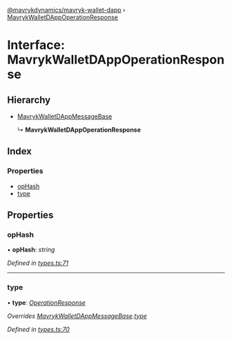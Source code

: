 [@mavrykdynamics/mavryk-wallet-dapp](../README.md) › [MavrykWalletDAppOperationResponse](mavrykwalletdappoperationresponse.md)

# Interface: MavrykWalletDAppOperationResponse

## Hierarchy

* [MavrykWalletDAppMessageBase](mavrykwalletdappmessagebase.md)

  ↳ **MavrykWalletDAppOperationResponse**

## Index

### Properties

* [opHash](mavrykwalletdappoperationresponse.md#ophash)
* [type](mavrykwalletdappoperationresponse.md#type)

## Properties

###  opHash

• **opHash**: *string*

*Defined in [types.ts:71](https://github.com/mavryk-network/mavryk-wallet-dapp/blob/0871fa5/src/types.ts#L71)*

___

###  type

• **type**: *[OperationResponse](../enums/mavrykwalletdappmessagetype.md#operationresponse)*

*Overrides [MavrykWalletDAppMessageBase](mavrykwalletdappmessagebase.md).[type](mavrykwalletdappmessagebase.md#type)*

*Defined in [types.ts:70](https://github.com/mavryk-network/mavryk-wallet-dapp/blob/0871fa5/src/types.ts#L70)*
